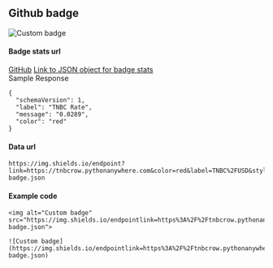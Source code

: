 ## Github badge
![Custom badge](https://img.shields.io/endpoint?link=https%3A%2F%2Ftnbcrow.pythonanywhere.com&color=red&label=TNBC%2FUSD&url=https%3A%2F%2Ftnbcgames.github.io%2FTNBCUtil%2Fgithub%2Frate-badge.json)
#### Badge stats url
[GitHub](http://github.com)
[Link to JSON object for badge stats](https://tnbcgames.github.io/TNBCUtil/github/rate-badge.json)
<br/>
Sample Response
```
{
  "schemaVersion": 1,
  "label": "TNBC Rate",
  "message": "0.0289",
  "color": "red"
}
```
#### Data url <br/>
```
https://img.shields.io/endpoint?link=https://tnbcrow.pythonanywhere.com&color=red&label=TNBC%2FUSD&style=plastic&url=https%3A%2F%2Ftnbcgames.github.io%2FTNBCUtil%2Fgithub%2Frate-badge.json
```
#### Example code
```
<img alt="Custom badge" src="https://img.shields.io/endpointlink=https%3A%2F%2Ftnbcrow.pythonanywhere.com&color=red&label=TNBCoin%20Rate&style=flat&url=https%3A%2F%2Ftnbcgames.github.io%2FTNBCUtil%2Fgithub%2Frate-badge.json">
```
```
![Custom badge](https://img.shields.io/endpointlink=https%3A%2F%2Ftnbcrow.pythonanywhere.com&url=https%3A%2F%2Ftnbcgames.github.io%2FTNBCUtil%2Fgithub%2Frate-badge.json)
```

